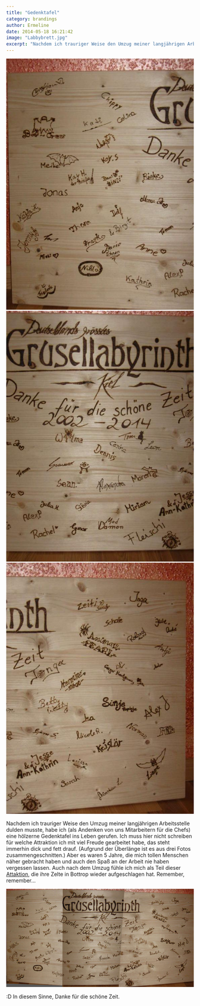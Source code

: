 ```yaml
---
title: "Gedenktafel"
category: brandings
author: Ermeline
date: 2014-05-18 16:21:42
image: "Labbybrett.jpg"
excerpt: "Nachdem ich trauriger Weise den Umzug meiner langjährigen Arbeitsstelle dulden musste, habe ich (als Andenken von uns Mitarbeitern für die Chefs) eine hölzerne Gedenktafel ins Leben gerufen."
---
```


![Tafel links](IMG_4453.jpg)
![Tafel mitte](IMG_4454.jpg)
![Tafel rechts](IMG_4455.jpg)

Nachdem ich trauriger Weise den Umzug meiner langjährigen Arbeitsstelle dulden musste, habe ich (als Andenken von uns Mitarbeitern für die Chefs) eine hölzerne Gedenktafel ins Leben gerufen. Ich muss hier nicht schreiben für welche Attraktion ich mit viel Freude gearbeitet habe, das steht immerhin dick und fett drauf. (Aufgrund der Überlänge ist es aus drei Fotos zusammengeschnitten.) Aber es waren 5 Jahre, die mich tollen Menschen näher gebracht haben und auch den Spaß an der Arbeit nie haben vergessen lassen. Auch nach dem Umzug fühle ich mich als Teil dieser [Attaktion](http://www.grusellabyrinth.de/), die ihre Zelte in Bottrop wieder aufgeschlagen hat. Remember, remember...

![Labyrinthbrett](Labbybrett.jpg)

:D In diesem Sinne, Danke für die schöne Zeit.
